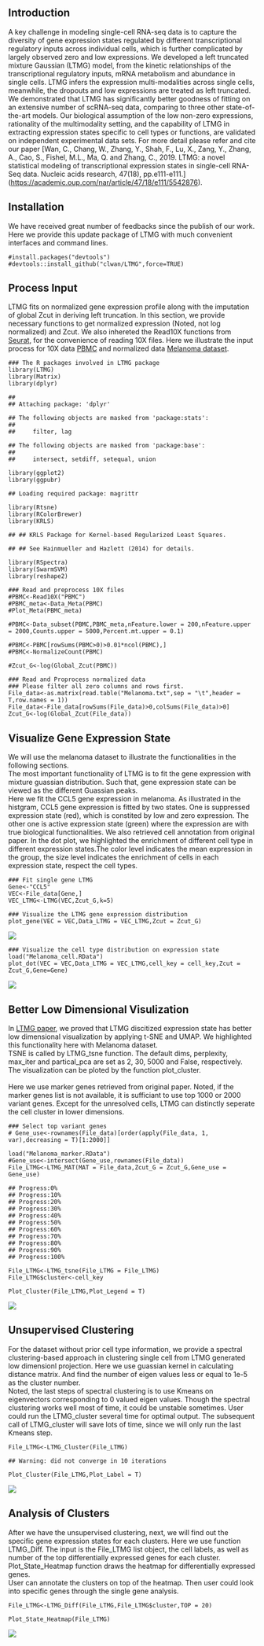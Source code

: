 Introduction
------------

A key challenge in modeling single-cell RNA-seq data is to capture the
diversity of gene expression states regulated by different
transcriptional regulatory inputs across individual cells, which is
further complicated by largely observed zero and low expressions. We
developed a left truncated mixture Gaussian (LTMG) model, from the
kinetic relationships of the transcriptional regulatory inputs, mRNA
metabolism and abundance in single cells. LTMG infers the expression
multi-modalities across single cells, meanwhile, the dropouts and low
expressions are treated as left truncated. We demonstrated that LTMG has
significantly better goodness of fitting on an extensive number of
scRNA-seq data, comparing to three other state-of-the-art models. Our
biological assumption of the low non-zero expressions, rationality of
the multimodality setting, and the capability of LTMG in extracting
expression states specific to cell types or functions, are validated on
independent experimental data sets. For more detail please refer and
cite our paper \[Wan, C., Chang, W., Zhang, Y., Shah, F., Lu, X., Zang,
Y., Zhang, A., Cao, S., Fishel, M.L., Ma, Q. and Zhang, C., 2019. LTMG:
a novel statistical modeling of transcriptional expression states in
single-cell RNA-Seq data. Nucleic acids research, 47(18),
pp.e111-e111.\]
(<a href="https://academic.oup.com/nar/article/47/18/e111/5542876" class="uri">https://academic.oup.com/nar/article/47/18/e111/5542876</a>).

Installation
------------

We have received great number of feedbacks since the publish of our
work. Here we provide this update package of LTMG with much convenient
interfaces and command lines.

    #install.packages("devtools")
    #devtools::install_github("clwan/LTMG",force=TRUE)

Process Input
-------------

LTMG fits on normalized gene expression profile along with the
imputation of global Zcut in deriving left truncation. In this section,
we provide necessary functions to get normalized expression (Noted, not
log normalized) and Zcut. We also inhereted the Read10X functions from
[Seurat](https://satijalab.org/seurat/), for the convenience of reading
10X files. Here we illustrate the input process for 10X data
[PBMC](https://www.nature.com/articles/ncomms14049) and normalized data
[Melanoma
dataset](https://science.sciencemag.org/content/352/6282/189.long).

    ### The R packages involved in LTMG package
    library(LTMG)
    library(Matrix)
    library(dplyr)

    ## 
    ## Attaching package: 'dplyr'

    ## The following objects are masked from 'package:stats':
    ## 
    ##     filter, lag

    ## The following objects are masked from 'package:base':
    ## 
    ##     intersect, setdiff, setequal, union

    library(ggplot2)
    library(ggpubr)

    ## Loading required package: magrittr

    library(Rtsne)
    library(RColorBrewer)
    library(KRLS)

    ## ## KRLS Package for Kernel-based Regularized Least Squares.

    ## ## See Hainmueller and Hazlett (2014) for details.

    library(RSpectra)
    library(SwarmSVM)
    library(reshape2)

    ### Read and preprocess 10X files
    #PBMC<-Read10X("PBMC")
    #PBMC_meta<-Data_Meta(PBMC)
    #Plot_Meta(PBMC_meta)

    #PBMC<-Data_subset(PBMC,PBMC_meta,nFeature.lower = 200,nFeature.upper = 2000,Counts.upper = 5000,Percent.mt.upper = 0.1)

    #PBMC<-PBMC[rowSums(PBMC>0)>0.01*ncol(PBMC),]
    #PBMC<-NormalizeCount(PBMC)

    #Zcut_G<-log(Global_Zcut(PBMC))

    ### Read and Proprocess normalized data
    ### Please filter all zero columns and rows first.
    File_data<-as.matrix(read.table("Melanoma.txt",sep = "\t",header = T,row.names = 1))
    File_data<-File_data[rowSums(File_data)>0,colSums(File_data)>0]
    Zcut_G<-log(Global_Zcut(File_data))

Visualize Gene Expression State
-------------------------------

We will use the melanoma dataset to illustrate the functionalities in
the following sections. <br> The most important functionality of LTMG is
to fit the gene expression with mixture guassian distribution. Such
that, gene expression state can be viewed as the different Guassian
peaks. <br> Here we fit the CCL5 gene expression in melanoma. As
illustrated in the histgram, CCL5 gene expression is fitted by two
states. One is suppressed expression state (red), which is constited by
low and zero expression. The other one is active expression state
(green) where the expression are with true biological
functionalities. We also retrieved cell annotation from original paper.
In the dot plot, we highlighted the enrichment of different cell type in
different expression states.The color level indicates the mean
expression in the group, the size level indicates the enrichment of
cells in each expression state, respect the cell types.

    ### Fit single gene LTMG
    Gene<-"CCL5"
    VEC<-File_data[Gene,]
    VEC_LTMG<-LTMG(VEC,Zcut_G,k=5)

    ### Visualize the LTMG gene expression distribution
    plot_gene(VEC = VEC,Data_LTMG = VEC_LTMG,Zcut = Zcut_G)

![](LTMG_files/figure-markdown_strict/Gene_hist.png)

    ### Visualize the cell type distribution on expression state
    load("Melanoma_cell.RData")
    plot_dot(VEC = VEC,Data_LTMG = VEC_LTMG,cell_key = cell_key,Zcut = Zcut_G,Gene=Gene)

![](LTMG_files/figure-markdown_strict/Gene_dot.png)

Better Low Dimensional Visulization
-----------------------------------

In [LTMG
paper](https://academic.oup.com/nar/article/47/18/e111/5542876), we
proved that LTMG discitized expression state has better low dimensional
visualization by applying t-SNE and UMAP. We highlighted this
functionality here with Melanoma dataset.<br> TSNE is called by
LTMG\_tsne function. The default dims, perplexity, max\_iter and
partical\_pca are set as 2, 30, 5000 and False, respectively. The
visualization can be ploted by the function plot\_cluster.<br>  
Here we use marker genes retrieved from original paper. Noted, if the
marker genes list is not available, it is sufficiant to use top 1000 or
2000 variant genes. Except for the unresolved cells, LTMG can distinctly
seperate the cell cluster in lower dimensions.

    ### Select top variant genes
    # Gene_use<-rownames(File_data)[order(apply(File_data, 1, var),decreasing = T)[1:2000]]

    load("Melanoma_marker.RData")
    #Gene_use<-intersect(Gene_use,rownames(File_data))
    File_LTMG<-LTMG_MAT(MAT = File_data,Zcut_G = Zcut_G,Gene_use = Gene_use)

    ## Progress:0%
    ## Progress:10%
    ## Progress:20%
    ## Progress:30%
    ## Progress:40%
    ## Progress:50%
    ## Progress:60%
    ## Progress:70%
    ## Progress:80%
    ## Progress:90%
    ## Progress:100%

    File_LTMG<-LTMG_tsne(File_LTMG = File_LTMG)
    File_LTMG$cluster<-cell_key

    Plot_Cluster(File_LTMG,Plot_Legend = T)

![](LTMG_files/figure-markdown_strict/Low%20Dimension%20Visualization-1.png)

Unsupervised Clustering
-----------------------

For the dataset without prior cell type information, we provide a
spectral clustering-based approach in clustering single cell from LTMG
generated low dimensionl projection. Here we use guassian kernel in
calculating distance matrix. And find the number of eigen values less or
equal to 1e-5 as the cluster number.<br> Noted, the last steps of
spectral clustering is to use Kmeans on eigenvectors corresponding to 0
valued eigen values. Though the spectral clustering works well most of
time, it could be unstable sometimes. User could run the LTMG\_cluster
several time for optimal output. The subsequent call of LTMG\_cluster
will save lots of time, since we will only run the last Kmeans step.

    File_LTMG<-LTMG_Cluster(File_LTMG)

    ## Warning: did not converge in 10 iterations

    Plot_Cluster(File_LTMG,Plot_Label = T)

![](LTMG_files/figure-markdown_strict/Clustering-1.png)

Analysis of Clusters
--------------------

After we have the unsupervised clustering, next, we will find out the
specific gene expression states for each clusters. Here we use function
LTMG\_Diff. The input is the File\_LTMG list object, the cell labels, as
well as number of the top differentially expressed genes for each
cluster. Plot\_State\_Heatmap function draws the heatmap for
differentially expressed genes.<br> User can annotate the clusters on
top of the heatmap. Then user could look into specific genes through the
single gene analysis.

    File_LTMG<-LTMG_Diff(File_LTMG,File_LTMG$cluster,TOP = 20)

    Plot_State_Heatmap(File_LTMG)

![](LTMG_files/figure-markdown_strict/Cluster%20Analysis-1.png)
